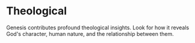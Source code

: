 # Theological

Genesis contributes profound theological insights. Look for how it reveals God's character, human nature, and the relationship between them.

